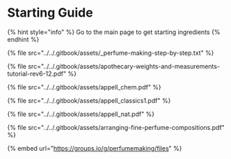 # Starting Guide

{% hint style="info" %}
Go to the main page to get starting ingredients
{% endhint %}

{% file src="../../.gitbook/assets/\_perfume-making-step-by-step.txt" %}

{% file src="../../.gitbook/assets/apothecary-weights-and-measurements-tutorial-rev6-12.pdf" %}

{% file src="../../.gitbook/assets/appell\_chem.pdf" %}

{% file src="../../.gitbook/assets/appell\_classics1.pdf" %}

{% file src="../../.gitbook/assets/appell\_nat.pdf" %}

{% file src="../../.gitbook/assets/arranging-fine-perfume-compositions.pdf" %}



{% embed url="https://groups.io/g/perfumemaking/files" %}



